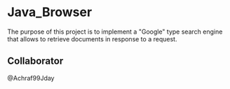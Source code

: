 # Java_Browser
The purpose of this project is to implement a "Google" type search engine that allows to retrieve documents in response to a request.

## Collaborator
@Achraf99Jday
